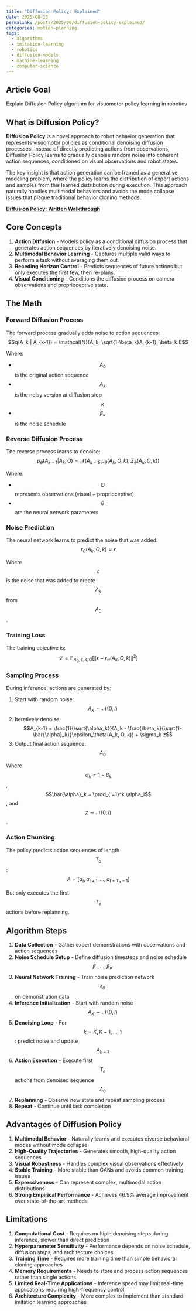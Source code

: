 ```yaml
---
title: "Diffusion Policy: Explained"
date: 2025-08-13
permalink: /posts/2025/08/diffusion-policy-explained/
categories: motion-planning
tags:
  - algorithms
  - imitation-learning
  - robotics
  - diffusion-models
  - machine-learning
  - computer-science
---
```



## Article Goal
Explain Diffusion Policy algorithm for visuomotor policy learning in robotics

## What is Diffusion Policy?
**Diffusion Policy** is a novel approach to robot behavior generation that represents visuomotor policies as conditional denoising diffusion processes. Instead of directly predicting actions from observations, Diffusion Policy learns to gradually denoise random noise into coherent action sequences, conditioned on visual observations and robot states.

The key insight is that action generation can be framed as a generative modeling problem, where the policy learns the distribution of expert actions and samples from this learned distribution during execution. This approach naturally handles multimodal behaviors and avoids the mode collapse issues that plague traditional behavior cloning methods.

**[Diffusion Policy: Written Walkthrough](/files/Diffusion_Policy.pdf)**

## Core Concepts
1. **Action Diffusion** - Models policy as a conditional diffusion process that generates action sequences by iteratively denoising noise.
2. **Multimodal Behavior Learning** - Captures multiple valid ways to perform a task without averaging them out.
3. **Receding Horizon Control** - Predicts sequences of future actions but only executes the first few, then re-plans.
4. **Visual Conditioning** - Conditions the diffusion process on camera observations and proprioceptive state.

## The Math

### Forward Diffusion Process
The forward process gradually adds noise to action sequences:
$$q(A_k | A_{k-1}) = \mathcal{N}(A_k; \sqrt{1-\beta_k}A_{k-1}, \beta_k I)$$

Where:
- $$A_0$$ is the original action sequence
- $$A_k$$ is the noisy version at diffusion step $$k$$
- $$\beta_k$$ is the noise schedule

### Reverse Diffusion Process
The reverse process learns to denoise:
$$p_\theta(A_{k-1} | A_k, O) = \mathcal{N}(A_{k-1}; \mu_\theta(A_k, O, k), \Sigma_\theta(A_k, O, k))$$

Where:
- $$O$$ represents observations (visual + proprioceptive)
- $$\theta$$ are the neural network parameters

### Noise Prediction
The neural network learns to predict the noise that was added:
$$\epsilon_\theta(A_k, O, k) \approx \epsilon$$

Where $$\epsilon$$ is the noise that was added to create $$A_k$$ from $$A_0$$.

### Training Loss
The training objective is:
$$\mathcal{L} = \mathbb{E}_{A_0, \epsilon, k, O} \left[ \|\epsilon - \epsilon_\theta(A_k, O, k)\|^2 \right]$$

### Sampling Process
During inference, actions are generated by:
1. Start with random noise: $$A_K \sim \mathcal{N}(0, I)$$
2. Iteratively denoise: $$A_{k-1} = \frac{1}{\sqrt{\alpha_k}}(A_k - \frac{\beta_k}{\sqrt{1-\bar{\alpha}_k}}\epsilon_\theta(A_k, O, k)) + \sigma_k z$$
3. Output final action sequence: $$A_0$$

Where $$\alpha_k = 1 - \beta_k$$, $$\bar{\alpha}_k = \prod_{i=1}^k \alpha_i$$, and $$z \sim \mathcal{N}(0, I)$$.

### Action Chunking
The policy predicts action sequences of length $$T_a$$:
$$A = [a_t, a_{t+1}, ..., a_{t+T_a-1}]$$

But only executes the first $$T_e$$ actions before replanning.

## Algorithm Steps
1. **Data Collection** - Gather expert demonstrations with observations and action sequences
2. **Noise Schedule Setup** - Define diffusion timesteps and noise schedule $$\beta_1, ..., \beta_K$$
3. **Neural Network Training** - Train noise prediction network $$\epsilon_\theta$$ on demonstration data
4. **Inference Initialization** - Start with random noise $$A_K \sim \mathcal{N}(0, I)$$
5. **Denoising Loop** - For $$k = K, K-1, ..., 1$$: predict noise and update $$A_{k-1}$$
6. **Action Execution** - Execute first $$T_e$$ actions from denoised sequence $$A_0$$
7. **Replanning** - Observe new state and repeat sampling process
8. **Repeat** - Continue until task completion



## Advantages of Diffusion Policy
1. **Multimodal Behavior** - Naturally learns and executes diverse behavioral modes without mode collapse
2. **High-Quality Trajectories** - Generates smooth, high-quality action sequences
3. **Visual Robustness** - Handles complex visual observations effectively
4. **Stable Training** - More stable than GANs and avoids common training issues
5. **Expressiveness** - Can represent complex, multimodal action distributions
6. **Strong Empirical Performance** - Achieves 46.9% average improvement over state-of-the-art methods

## Limitations
1. **Computational Cost** - Requires multiple denoising steps during inference, slower than direct prediction
2. **Hyperparameter Sensitivity** - Performance depends on noise schedule, diffusion steps, and architecture choices
3. **Training Time** - Requires more training time than simple behavioral cloning approaches
4. **Memory Requirements** - Needs to store and process action sequences rather than single actions
5. **Limited Real-Time Applications** - Inference speed may limit real-time applications requiring high-frequency control
6. **Architecture Complexity** - More complex to implement than standard imitation learning approaches